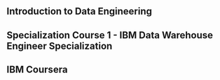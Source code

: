 ## Introduction to Data Engineering

## Specialization Course 1 - IBM Data Warehouse Engineer Specialization

## IBM Coursera
